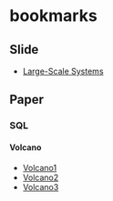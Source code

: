 # bookmarks
## Slide
* [Large-Scale Systems](https://cs.stanford.edu/~matei/courses/2015/6.S897/)

## Paper
### SQL
#### Volcano
* [Volcano1](http://paperhub.s3.amazonaws.com/dace52a42c07f7f8348b08dc2b186061.pdf)
* [Volcano2](https://pdfs.semanticscholar.org/a817/a3e74d1663d9eb35b4baf3161ab16f57df85.pdf)
* [Volcano3](https://cs.uwaterloo.ca/~ilyas/CS448W14/volcano.pdf)
